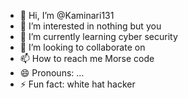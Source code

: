 - 👋 Hi, I’m @Kaminari131
- 👀 I’m interested in nothing but you
- 🌱 I’m currently learning cyber security
- 💞️ I’m looking to collaborate on 
- 📫 How to reach me Morse code
- 😄 Pronouns: ...
- ⚡ Fun fact: white hat hacker

<!---
Kaminari131/Kaminari131 is a ✨ special ✨ repository because its `README.md` (this file) appears on your GitHub profile.
You can click the Preview link to take a look at your changes.
--->
